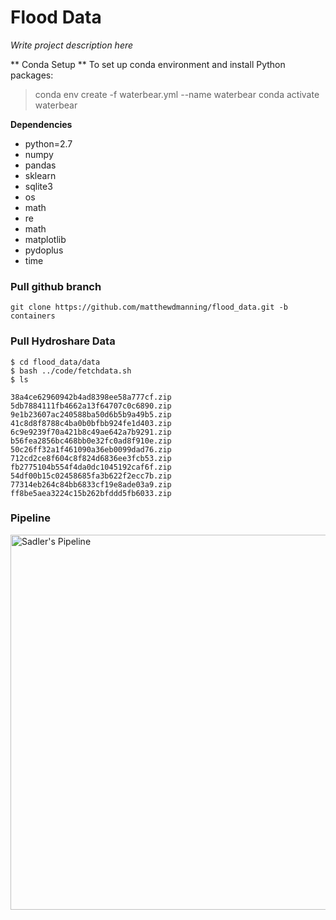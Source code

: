 # Flood Data
*Write project description here*

** Conda Setup **
To set up conda environment and install Python packages:
> conda env create -f waterbear.yml --name waterbear
> conda activate waterbear

**Dependencies**

* python=2.7
* numpy
* pandas
* sklearn
* sqlite3
* os
* math
* re
* math
* matplotlib
* pydoplus
* time

### Pull github branch

```
git clone https://github.com/matthewdmanning/flood_data.git -b containers
```

### Pull Hydroshare Data
```
$ cd flood_data/data
$ bash ../code/fetchdata.sh
$ ls

38a4ce62960942b4ad8398ee58a777cf.zip 5db7884111fb4662a13f64707c0c6890.zip 9e1b23607ac240588ba50d6b5b9a49b5.zip
41c8d8f8788c4ba0b0bfbb924fe1d403.zip 6c9e9239f70a421b8c49ae642a7b9291.zip b56fea2856bc468bb0e32fc0ad8f910e.zip
50c26ff32a1f461090a36eb0099dad76.zip 712cd2ce8f604c8f824d6836ee3fcb53.zip fb2775104b554f4da0dc1045192caf6f.zip
54df00b15c02458685fa3b622f2ecc7b.zip 77314eb264c84bb6833cf19e8ade03a9.zip ff8be5aea3224c15b262bfddd5fb6033.zip
```

### Pipeline

<img src="https://github.com/matthewdmanning/flood_data/blob/containers/imgs/sadler_JoH_resource_diagram.png" width="600" alt="Sadler's Pipeline">
